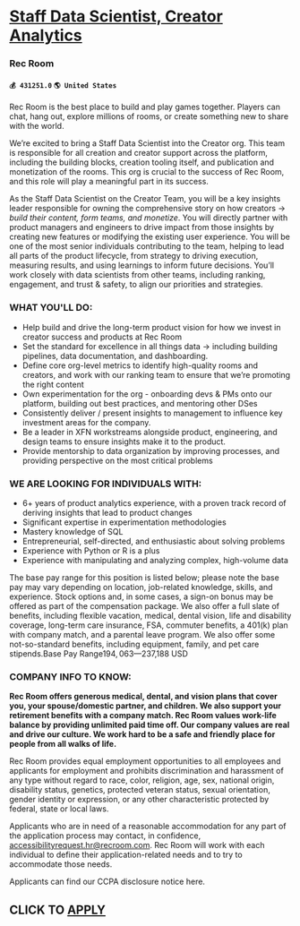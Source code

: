 # [Staff Data Scientist, Creator Analytics](https://www.remotewlb.com/apply/staff-data-scientist-creator-analytics-55371)  
### Rec Room  
#### `💰 431251.0` `🌎 United States`  

Rec Room is the best place to build and play games together. Players can chat, hang out, explore millions of rooms, or create something new to share with the world.

We’re excited to bring a Staff Data Scientist into the Creator org. This team is responsible for all creation and creator support across the platform, including the building blocks, creation tooling itself, and publication and monetization of the rooms. This org is crucial to the success of Rec Room, and this role will play a meaningful part in its success.

As the Staff Data Scientist on the Creator Team, you will be a key insights leader responsible for owning the comprehensive story on how creators → _build their content, form teams, and monetize_. You will directly partner with product managers and engineers to drive impact from those insights by creating new features or modifying the existing user experience. You will be one of the most senior individuals contributing to the team, helping to lead all parts of the product lifecycle, from strategy to driving execution, measuring results, and using learnings to inform future decisions. You’ll work closely with data scientists from other teams, including ranking, engagement, and trust & safety, to align our priorities and strategies.

### WHAT YOU'LL DO:

  * Help build and drive the long-term product vision for how we invest in creator success and products at Rec Room 
  * Set the standard for excellence in all things data → including building pipelines, data documentation, and dashboarding.
  * Define core org-level metrics to identify high-quality rooms and creators, and work with our ranking team to ensure that we’re promoting the right content
  * Own experimentation for the org - onboarding devs & PMs onto our platform, building out best practices, and mentoring other DSes
  * Consistently deliver / present insights to management to influence key investment areas for the company.
  * Be a leader in XFN workstreams alongside product, engineering, and design teams to ensure insights make it to the product.
  * Provide mentorship to data organization by improving processes, and providing perspective on the most critical problems

### WE ARE LOOKING FOR INDIVIDUALS WITH:

  * 6+ years of product analytics experience, with a proven track record of deriving insights that lead to product changes
  * Significant expertise in experimentation methodologies
  * Mastery knowledge of SQL
  * Entrepreneurial, self-directed, and enthusiastic about solving problems
  * Experience with Python or R is a plus
  * Experience with manipulating and analyzing complex, high-volume data

The base pay range for this position is listed below; please note the base pay may vary depending on location, job-related knowledge, skills, and experience. Stock options and, in some cases, a sign-on bonus may be offered as part of the compensation package. We also offer a full slate of benefits, including flexible vacation, medical, dental vision, life and disability coverage, long-term care insurance, FSA, commuter benefits, a 401(k) plan with company match, and a parental leave program. We also offer some not-so-standard benefits, including equipment, family, and pet care stipends.Base Pay Range$194,063—$237,188 USD

### COMPANY INFO TO KNOW:

**Rec Room offers generous medical, dental, and vision plans that cover you, your spouse/domestic partner, and children. We also support your retirement benefits with a company match. Rec Room values work-life balance by providing unlimited paid time off. Our company values are real and drive our culture. We work hard to be a safe and friendly place for people from all walks of life.**

Rec Room provides equal employment opportunities to all employees and applicants for employment and prohibits discrimination and harassment of any type without regard to race, color, religion, age, sex, national origin, disability status, genetics, protected veteran status, sexual orientation, gender identity or expression, or any other characteristic protected by federal, state or local laws.

Applicants who are in need of a reasonable accommodation for any part of the application process may contact, in confidence, accessibilityrequest.hr@recroom.com. Rec Room will work with each individual to define their application-related needs and to try to accommodate those needs.

Applicants can find our CCPA disclosure notice here.

  
## CLICK TO [APPLY](https://www.remotewlb.com/apply/staff-data-scientist-creator-analytics-55371)

